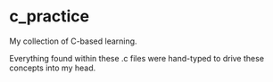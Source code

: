 # c_practice
My collection of C-based learning.

Everything found within these .c files were hand-typed to drive these concepts into my head.
